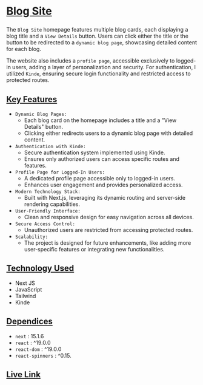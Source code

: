 # [Blog Site]()
###
The `Blog Site` homepage features multiple blog cards, each displaying a blog title and a `View Details` button. Users can click either the title or the button to be redirected to a `dynamic blog page`, showcasing detailed content for each blog.

The website also includes a `profile page`, accessible exclusively to logged-in users, adding a layer of personalization and security. For authentication, I utilized `Kinde`, ensuring secure login functionality and restricted access to protected routes.


## [Key Features]()
- `Dynamic Blog Pages:`
    - Each blog card on the homepage includes a title and a "View Details" button.
    - Clicking either redirects users to a dynamic blog page with detailed content.
- `Authentication with Kinde:`
    - Secure authentication system implemented using Kinde.
    - Ensures only authorized users can access specific routes and features.
- `Profile Page for Logged-In Users:`
    - A dedicated profile page accessible only to logged-in users.
    - Enhances user engagement and provides personalized access.
- `Modern Technology Stack:`
    - Built with Next.js, leveraging its dynamic routing and server-side rendering capabilities.
- `User-Friendly Interface:`
    - Clean and responsive design for easy navigation across all devices.
- `Secure Access Control:`
    - Unauthorized users are restricted from accessing protected routes.
- `Scalability:`
    - The project is designed for future enhancements, like adding more user-specific features or integrating new functionalities.

## [Technology Used]()
- Next JS 
- JavaScript
- Tailwind
- Kinde


## [Dependices]()
- `next` : 15.1.6
- `react` : ^19.0.0
- `react-dom` : ^19.0.0
- `react-spinners` : ^0.15.

## [Live Link]()